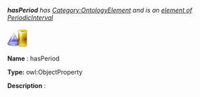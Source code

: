 ___hasPeriod__ 
 has
 [Category:OntologyElement](../../Category/OntologyElement "Category:OntologyElement") 
 and is an
 [element of](../../Property/ElementOf "Property:ElementOf") 
[PeriodicInterval](../../Submissions/PeriodicInterval "Submissions:PeriodicInterval")_




  





[![ObjectProperty](../images/thumb/c/c3/ObjectProperty.gif/45px-ObjectProperty.gif)](../../Image/ObjectProperty.gif "ObjectProperty")


__Name__ 
 : hasPeriod
 



__Type:__ 
 owl:ObjectProperty
 



__Description__ 
 :